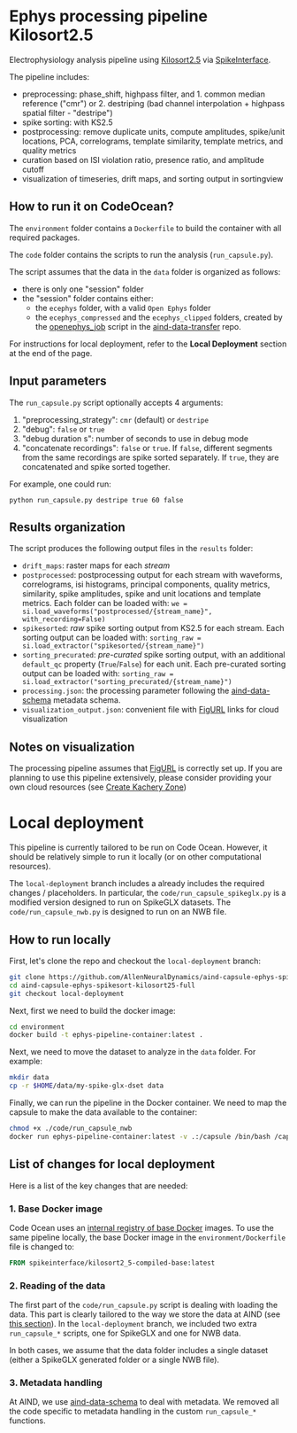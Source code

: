 # Ephys processing pipeline Kilosort2.5

Electrophysiology analysis pipeline using [Kilosort2.5](https://github.com/MouseLand/Kilosort/tree/v2.5) via [SpikeInterface](https://github.com/SpikeInterface/spikeinterface).

The pipeline includes:

- preprocessing: phase_shift, highpass filter, and 1. common median reference ("cmr") or 2. destriping (bad channel interpolation + highpass spatial filter - "destripe")
- spike sorting: with KS2.5
- postprocessing: remove duplicate units, compute amplitudes, spike/unit locations, PCA, correlograms, template similarity, template metrics, and quality metrics
- curation based on ISI violation ratio, presence ratio, and amplitude cutoff
- visualization of timeseries, drift maps, and sorting output in sortingview

## How to run it on CodeOcean?

The `environment` folder contains a `Dockerfile` to build the container with all required packages.

The `code` folder contains the scripts to run the analysis (`run_capsule.py`). 

The script assumes that the data in the `data` folder is organized as follows:

- there is only one "session" folder
- the "session" folder contains either:
  - the `ecephys` folder, with a valid `Open Ephys` folder
  - the `ecephys_compressed` and the `ecephys_clipped` folders, created by the [openephys_job](https://github.com/AllenNeuralDynamics/aind-data-transfer/blob/main/src/aind_data_transfer/jobs/openephys_job.py) script in the [aind-data-transfer](https://github.com/AllenNeuralDynamics/aind-data-transfer) repo.

For instructions for local deployment, refer to the **Local Deployment** section at the end of the page.


## Input parameters

The `run_capsule.py` script optionally accepts 4 arguments:

1. "preprocessing_strategy": `cmr` (default) or `destripe`
2. "debug": `false` or `true`
3. "debug duration s": number of seconds to use in debug mode
4. "concatenate recordings": `false` or `true`. If `false`, different segments from the same recordings are spike sorted separately. If `true`, they are concatenated and spike sorted together.

For example, one could run:
```
python run_capsule.py destripe true 60 false
```

## Results organization

The script produces the following output files in the `results` folder:

- `drift_maps`: raster maps for each *stream*
- `postprocessed`: postprocessing output for each stream with waveforms, correlograms, isi histograms, principal components, quality metrics, similarity, spike amplitudes, spike and unit locations and template metrics. Each folder can be loaded with: `we = si.load_waveforms("postprocessed/{stream_name}", with_recording=False)`
- `spikesorted`: *raw* spike sorting output from KS2.5 for each stream. Each sorting output can be loaded with: `sorting_raw = si.load_extractor("spikesorted/{stream_name}")`
- `sorting_precurated`: *pre-curated* spike sorting output, with an additional `default_qc` property (`True`/`False`) for each unit. Each pre-curated sorting output can be loaded with: `sorting_raw = si.load_extractor("sorting_precurated/{stream_name}")`
- `processing.json`: the processing parameter following the [aind-data-schema](https://github.com/AllenNeuralDynamics/aind-data-schema) metadata schema.
- `visualization_output.json`: convenient file with [FigURL](https://github.com/flatironinstitute/figurl) links for cloud visualization

## Notes on visualization

The processing pipeline assumes that [FigURL](https://github.com/flatironinstitute/figurl) is correctly set up. 
If you are planning to use this pipeline extensively, please consider providing your own cloud resources (see [Create Kachery Zone](https://github.com/flatironinstitute/kachery-cloud/blob/main/doc/create_kachery_zone.md))


# Local deployment

This pipeline is currently tailored to be run on Code Ocean. 
However, it should be relatively simple to run it locally (or on other computational resources).

The `local-deployment` branch includes a already includes the required changes / placeholders.
In particular, the `code/run_capsule_spikeglx.py` is a modified version designed to run on SpikeGLX datasets.
The `code/run_capsule_nwb.py` is designed to run on an NWB file.


## How to run locally

First, let's clone the repo and checkout the `local-deployment` branch:

```bash
git clone https://github.com/AllenNeuralDynamics/aind-capsule-ephys-spikesort-kilosort25-full
cd aind-capsule-ephys-spikesort-kilosort25-full
git checkout local-deployment
```

Next, first we need to build the docker image:

```bash
cd environment
docker build -t ephys-pipeline-container:latest .
```

Next, we need to move the dataset to analyze in the `data` folder. For example:

```bash
mkdir data
cp -r $HOME/data/my-spike-glx-dset data
```

Finally, we can run the pipeline in the Docker container. We need to map the capsule to make the data available to the container:
```bash
chmod +x ./code/run_capsule_nwb
docker run ephys-pipeline-container:latest -v .:/capsule /bin/bash /capsule/code/run_capsule_nwb
```


## List of changes for local deployment

Here is a list of the key changes that are needed:

### 1. Base Docker image

Code Ocean uses an [internal registry of base Docker](https://github.com/AllenNeuralDynamics/aind-capsule-ephys-spikesort-kilosort25-full/blob/84eab15e52d2ae24d2035b97e42d593c6cbfac52/environment/Dockerfile#L2) images. To use the same pipeline locally, 
the base Docker image in the `environment/Dockerfile` file is changed to:

```Dockerfile
FROM spikeinterface/kilosort2_5-compiled-base:latest
```

### 2. Reading of the data

The first part of the `code/run_capsule.py` script is dealing with loading the data. This part is clearly 
tailored to the way we store the data at AIND (see [this section](https://github.com/AllenNeuralDynamics/aind-capsule-ephys-spikesort-kilosort25-full/blob/84eab15e52d2ae24d2035b97e42d593c6cbfac52/code/run_capsule.py#L240-L286)).
In the `local-deployment` branch, we included two extra `run_capsule_*` scripts, one for SpikeGLX and one for 
NWB data.

In both cases, we assume that the data folder includes a single dataset (either a SpikeGLX generated folder or 
a single NWB file).

### 3. Metadata handling

At AIND, we use [aind-data-schema]() to deal with metadata. We removed all the code specific to metadata handling 
in the custom `run_capsule_*` functions.


